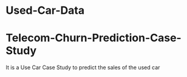 # Used-Car-Data
# Telecom-Churn-Prediction-Case-Study
It is a Use Car Case Study to predict the sales of the used car
